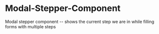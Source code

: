 # Modal-Stepper-Component
Modal stepper component -- shows the current step we are in while filling forms with multiple steps 
